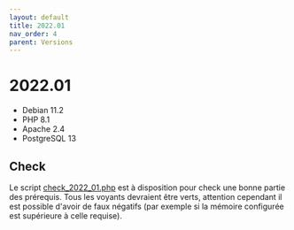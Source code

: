 ```yaml
---
layout: default
title: 2022.01
nav_order: 4
parent: Versions
---
```


# 2022.01

- Debian 11.2
- PHP 8.1
- Apache 2.4
- PostgreSQL 13

## Check

Le script [check_2022_01.php](https://faros.lephare.com/check_faros_version/check_2022_01.php) est à disposition pour check une bonne partie des prérequis.
Tous les voyants devraient être verts, attention cependant il est possible d'avoir de faux négatifs (par exemple si la mémoire configurée est supérieure à celle requise).
